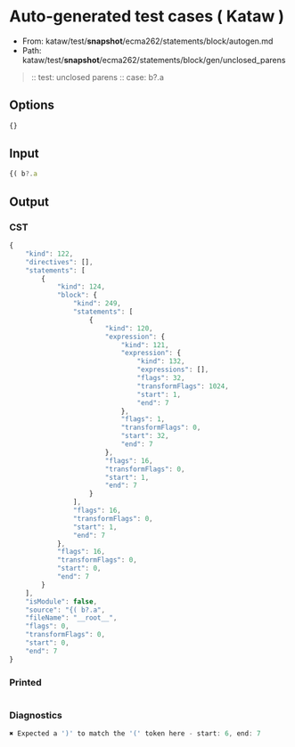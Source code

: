 # Auto-generated test cases ( Kataw )
- From: kataw/test/__snapshot__/ecma262/statements/block/autogen.md
- Path: kataw/test/__snapshot__/ecma262/statements/block/gen/unclosed_parens
> :: test: unclosed parens
> :: case: b?.a
## Options

`````js
{}
`````
## Input

`````js
{( b?.a
`````
## Output

### CST

```javascript
{
    "kind": 122,
    "directives": [],
    "statements": [
        {
            "kind": 124,
            "block": {
                "kind": 249,
                "statements": [
                    {
                        "kind": 120,
                        "expression": {
                            "kind": 121,
                            "expression": {
                                "kind": 132,
                                "expressions": [],
                                "flags": 32,
                                "transformFlags": 1024,
                                "start": 1,
                                "end": 7
                            },
                            "flags": 1,
                            "transformFlags": 0,
                            "start": 32,
                            "end": 7
                        },
                        "flags": 16,
                        "transformFlags": 0,
                        "start": 1,
                        "end": 7
                    }
                ],
                "flags": 16,
                "transformFlags": 0,
                "start": 1,
                "end": 7
            },
            "flags": 16,
            "transformFlags": 0,
            "start": 0,
            "end": 7
        }
    ],
    "isModule": false,
    "source": "{( b?.a",
    "fileName": "__root__",
    "flags": 0,
    "transformFlags": 0,
    "start": 0,
    "end": 7
}
```

### Printed

```javascript

```

### Diagnostics

```javascript
✖ Expected a ')' to match the '(' token here - start: 6, end: 7

```

